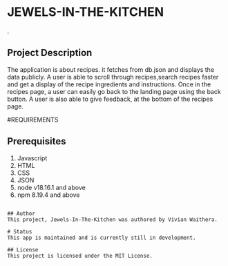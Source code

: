 # JEWELS-IN-THE-KITCHEN
.
## Project Description
The application is about recipes. it fetches from db.json and displays the data publicly. A user is able to scroll through recipes,search recipes faster and get a display of the recipe ingredients and instructions. Once in the recipes page, a user can easily go back to the landing page using the back button. A user is also able to give feedback, at the bottom of the recipes page.

#REQUIREMENTS
## Prerequisites
1. Javascript
2. HTML
3. CSS
4. JSON
5. node v18.16.1 and above
6. npm 8.19.4 and above
```

## Author
This project, Jewels-In-The-Kitchen was authored by Vivian Waithera.

# Status
This app is maintained and is currently still in development.

## License
This project is licensed under the MIT License.